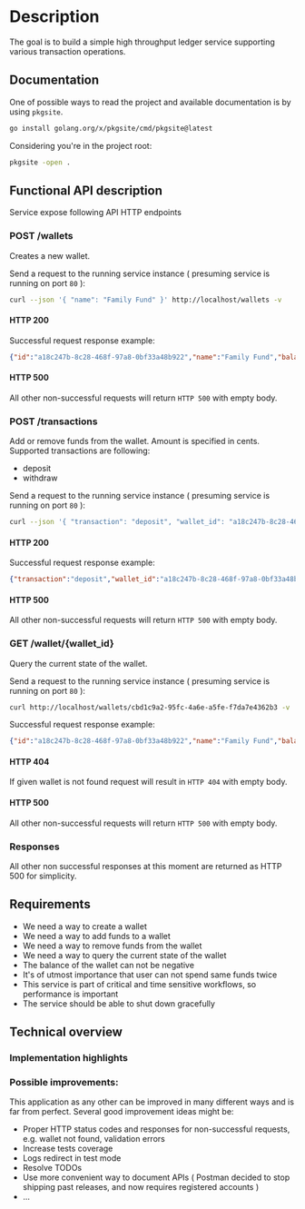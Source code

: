 # Description

The goal is to build a simple high throughput ledger service supporting various transaction operations.

## Documentation

One of possible ways to read the project and available documentation is by using `pkgsite`.

```bash
go install golang.org/x/pkgsite/cmd/pkgsite@latest
```

Considering you're in the project root:

```bash
pkgsite -open .
```

## Functional API description

Service expose following API HTTP endpoints 

### POST /wallets
Creates a new wallet.

Send a request to the running service instance ( presuming service is running on port `80` ):

```bash
curl --json '{ "name": "Family Fund" }' http://localhost/wallets -v
```
#### HTTP 200 

Successful request response example:

```json
{"id":"a18c247b-8c28-468f-97a8-0bf33a48b922","name":"Family Fund","balance":0}
```

#### HTTP 500 

All other non-successful requests will return `HTTP 500` with empty body.

### POST /transactions
Add or remove funds from the wallet. Amount is specified in cents. Supported transactions are following:

* deposit
* withdraw

Send a request to the running service instance ( presuming service is running on port `80` ):

```bash
curl --json '{ "transaction": "deposit", "wallet_id": "a18c247b-8c28-468f-97a8-0bf33a48b922", "amount": 150 }' http://localhost/transactions -v
```

#### HTTP 200 

Successful request response example:

```json
{"transaction":"deposit","wallet_id":"a18c247b-8c28-468f-97a8-0bf33a48b922","amount":150}
```

#### HTTP 500 

All other non-successful requests will return `HTTP 500` with empty body.

### GET /wallet/{wallet_id}
Query the current state of the wallet.

Send a request to the running service instance ( presuming service is running on port `80` ):

```bash
curl http://localhost/wallets/cbd1c9a2-95fc-4a6e-a5fe-f7da7e4362b3 -v
```

Successful request response example:

```json
{"id":"a18c247b-8c28-468f-97a8-0bf33a48b922","name":"Family Fund","balance":150}
```

#### HTTP 404 

If given wallet is not found request will result in `HTTP 404` with empty body.

#### HTTP 500 

All other non-successful requests will return `HTTP 500` with empty body.

### Responses

All other non successful responses at this moment are returned as HTTP 500 for simplicity.

## Requirements

* We need a way to create a wallet
* We need a way to add funds to a wallet
* We need a way to remove funds from the wallet
* We need a way to query the current state of the wallet
* The balance of the wallet can not be negative
* It's of utmost importance that user can not spend same funds twice
* This service is part of critical and time sensitive workflows, so performance is important
* The service should be able to shut down gracefully

## Technical overview

### Implementation highlights

### Possible improvements:

This application as any other can be improved in many different ways and is far from perfect. Several good improvement ideas might be:

* Proper HTTP status codes and responses for non-successful requests, e.g. wallet not found, validation errors
* Increase tests coverage
* Logs redirect in test mode
* Resolve TODOs
* Use more convenient way to document APIs ( Postman decided to stop shipping past releases, and now requires registered accounts )
* ...
